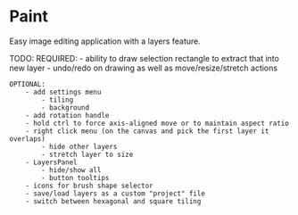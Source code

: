 # Paint
Easy image editing application with a layers feature.


TODO:
	REQUIRED:
		- ability to draw selection rectangle to extract that into new layer
		- undo/redo on drawing as well as move/resize/stretch actions
	
	OPTIONAL:
		- add settings menu
			- tiling
			- background
		- add rotation handle
		- hold ctrl to force axis-aligned move or to maintain aspect ratio
		- right click menu (on the canvas and pick the first layer it overlaps)
			- hide other layers
			- stretch layer to size
		- LayersPanel
			- hide/show all
			- button tooltips
		- icons for brush shape selector
		- save/load layers as a custom "project" file
		- switch between hexagonal and square tiling
	
		
